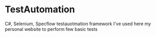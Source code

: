 # TestAutomation
C#, Selenium, Specflow testauotmation framework
I've used here my personal website to perform few basic tests
